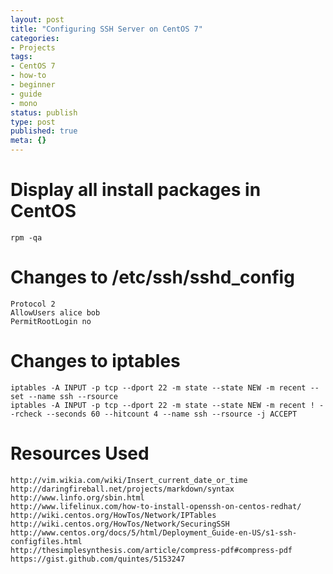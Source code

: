 ```yaml
---
layout: post
title: "Configuring SSH Server on CentOS 7"
categories:
- Projects
tags:
- CentOS 7
- how-to
- beginner
- guide
- mono
status: publish
type: post
published: true
meta: {}
---
```


# Display all install packages in CentOS
	rpm -qa

# Changes to /etc/ssh/sshd_config
	Protocol 2
	AllowUsers alice bob
	PermitRootLogin no

# Changes to iptables
	iptables -A INPUT -p tcp --dport 22 -m state --state NEW -m recent --set --name ssh --rsource
	iptables -A INPUT -p tcp --dport 22 -m state --state NEW -m recent ! --rcheck --seconds 60 --hitcount 4 --name ssh --rsource -j ACCEPT

# Resources Used
	http://vim.wikia.com/wiki/Insert_current_date_or_time
	http://daringfireball.net/projects/markdown/syntax
	http://www.linfo.org/sbin.html
	http://www.lifelinux.com/how-to-install-openssh-on-centos-redhat/
	http://wiki.centos.org/HowTos/Network/IPTables
	http://wiki.centos.org/HowTos/Network/SecuringSSH
	http://www.centos.org/docs/5/html/Deployment_Guide-en-US/s1-ssh-configfiles.html
	http://thesimplesynthesis.com/article/compress-pdf#compress-pdf
	https://gist.github.com/quintes/5153247
